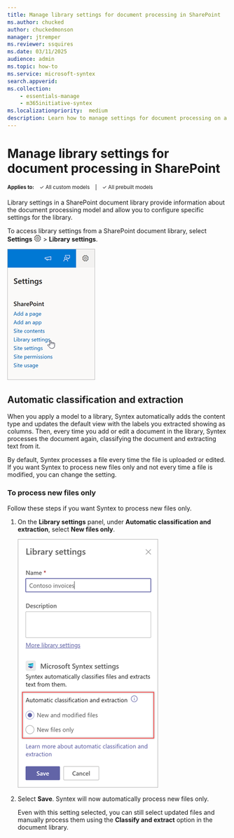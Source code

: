 ```yaml
---
title: Manage library settings for document processing in SharePoint
ms.author: chucked
author: chuckedmonson
manager: jtremper
ms.reviewer: ssquires
ms.date: 03/11/2025
audience: admin
ms.topic: how-to
ms.service: microsoft-syntex
search.appverid: 
ms.collection: 
    - essentials-manage
    - m365initiative-syntex
ms.localizationpriority:  medium
description: Learn how to manage settings for document processing on a SharePoint document library.
---
```


# Manage library settings for document processing in SharePoint

<sup>**Applies to:**  &ensp; &#10003; All custom models &ensp; | &ensp; &#10003; All prebuilt models</sup>

Library settings in a SharePoint document library provide information about the document processing model and allow you to configure specific settings for the library.

To access library settings from a SharePoint document library, select **Settings** ![Image showing the Settings menu icon](../media/content-understanding/settings-icon.png) > **Library settings**.

![Screenshot of the Settings menu for a SharePoint document library.](../media/content-understanding/syntex-library-settings.png)

## Automatic classification and extraction

When you apply a model to a library, Syntex automatically adds the content type and updates the default view with the labels you extracted showing as columns. Then, every time you add or edit a document in the library, Syntex processes the document again, classifying the document and extracting text from it.

By default, Syntex processes a file every time the file is uploaded or edited. If you want Syntex to process new files only and not every time a file is modified, you can change the setting.

### To process new files only

Follow these steps if you want Syntex to process new files only.

1. On the **Library settings** panel, under **Automatic classification and extraction**, select **New files only**.

    ![Screenshot of the Library settings panel with the Automatic classification and extraction option highlighted.](../media/content-understanding/automatic-classification-setting.png)

2. Select **Save**. Syntex will now automatically process new files only.

   Even with this setting selected, you can still select updated files and manually process them using the **Classify and extract** option in the document library.